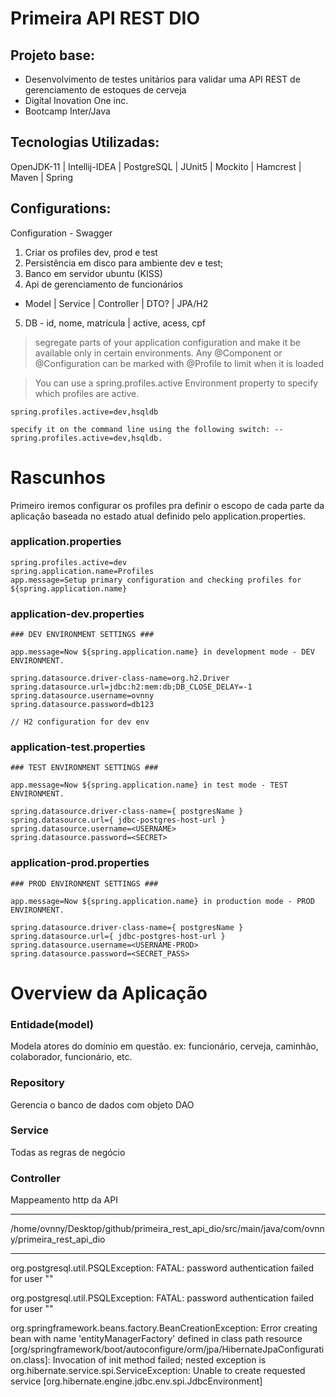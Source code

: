 # Primeira API REST DIO


## Projeto base:

- Desenvolvimento de testes unitários para validar uma API REST de gerenciamento de estoques de cerveja
- Digital Inovation One inc.
- Bootcamp Inter/Java

## Tecnologias Utilizadas:

OpenJDK-11 | Intellij-IDEA | PostgreSQL | JUnit5 | Mockito | Hamcrest | Maven | Spring

## Configurations:

Configuration - Swagger



1) Criar os profiles dev, prod e test
2) Persistência em disco para ambiente dev e test;
3) Banco em servidor ubuntu (KISS)
4) Api de gerenciamento de funcionários
* Model | Service | Controller | DTO? | JPA/H2
5) DB - id, nome, matrícula | active, acess, cpf

> segregate parts of your application configuration and make it be 
available only in certain environments. Any @Component or 
@Configuration can be marked with @Profile to limit when it is loaded

> You can use a spring.profiles.active Environment property to specify
> which profiles are active.

    spring.profiles.active=dev,hsqldb

    specify it on the command line using the following switch: --spring.profiles.active=dev,hsqldb.
   
   
   
Rascunhos
==================================================================

Primeiro iremos configurar os profiles pra definir o escopo de cada parte da aplicação baseada no estado atual definido pelo application.properties.

### application.properties


	spring.profiles.active=dev
	spring.application.name=Profiles
	app.message=Setup primary configuration and checking profiles for ${spring.application.name}
	

### application-dev.properties
	
	### DEV ENVIRONMENT SETTINGS ###
	
	app.message=Now ${spring.application.name} in development mode - DEV ENVIRONMENT.
	
	spring.datasource.driver-class-name=org.h2.Driver 
	spring.datasource.url=jdbc:h2:mem:db;DB_CLOSE_DELAY=-1
	spring.datasource.username=ovnny
	spring.datasource.password=db123
	
	// H2 configuration for dev env
	

### application-test.properties

	### TEST ENVIRONMENT SETTINGS ###
	
	app.message=Now ${spring.application.name} in test mode - TEST ENVIRONMENT.
	
	spring.datasource.driver-class-name={ postgresName } 
	spring.datasource.url={ jdbc-postgres-host-url }
	spring.datasource.username=<USERNAME>
	spring.datasource.password=<SECRET>

### application-prod.properties

	### PROD ENVIRONMENT SETTINGS ###
	
	app.message=Now ${spring.application.name} in production mode - PROD ENVIRONMENT.
	
	spring.datasource.driver-class-name={ postgresName } 
	spring.datasource.url={ jdbc-postgres-host-url }
	spring.datasource.username=<USERNAME-PROD>
	spring.datasource.password=<SECRET_PASS>


Overview da Aplicação
=======================================================================

### Entidade(model)

Modela atores do domínio em questão.
ex: funcionário, cerveja, caminhão, colaborador, funcionário, etc.

### Repository

Gerencia o banco de dados com objeto DAO

### Service

Todas as regras de negócio

### Controller

Mappeamento http da API 

---
/home/ovnny/Desktop/github/primeira_rest_api_dio/src/main/java/com/ovnny/primeira_rest_api_dio

-------------------------------------------------------------------------------


org.postgresql.util.PSQLException: FATAL: password authentication failed for user 
"<USERNAME-PROD>"

org.postgresql.util.PSQLException: FATAL: password authentication failed for user 
"<USERNAME-PROD>"

org.springframework.beans.factory.BeanCreationException: 
Error creating bean with name 'entityManagerFactory' defined in class path resource
[org/springframework/boot/autoconfigure/orm/jpa/HibernateJpaConfiguration.class]: 
Invocation of init method failed; nested exception is 
org.hibernate.service.spi.ServiceException: Unable to create requested service
[org.hibernate.engine.jdbc.env.spi.JdbcEnvironment]
